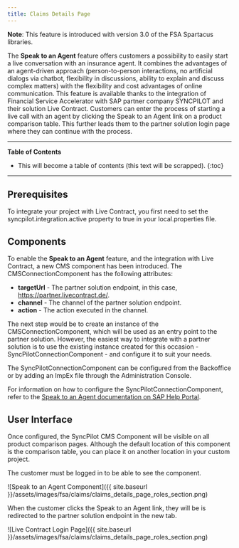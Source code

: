 ```yaml
---
title: Claims Details Page
---
```


**Note**: This feature is introduced with version 3.0 of the FSA Spartacus libraries.

The **Speak to an Agent** feature offers customers a possibility to easily start a live conversation with an insurance agent. It combines the advantages of an agent-driven approach (person-to-person interactions, no artificial dialogs via chatbot, flexibility in discussions, ability to explain and discuss complex matters) with the flexibility and cost advantages of online communication. This feature is available thanks to the integration of Financial Service Accelerator with SAP partner company SYNCPILOT and their solution Live Contract. Customers can enter the process of starting a live call with an agent by clicking the Speak to an Agent link on a product comparison table. This further leads them to the partner solution login page where they can continue with the process.
***

**Table of Contents**

- This will become a table of contents (this text will be scrapped).
{:toc}

***

## Prerequisites

To integrate your project with Live Contract, you first need to set the syncpilot.integration.active property to true in your local.properties file. 

## Components

To enable the **Speak to an Agent** feature, and the integration with Live Contract, a new CMS component has been introduced. The CMSConnectionComponent has the following attributes:

- **targetUrl** - The partner solution endpoint, in this case, https://partner.livecontract.de/.
- **channel** - The channel of the partner solution endpoint.
- **action** - The action executed in the channel.

The next step would be to create an instance of the CMSConnectionComponent, which will be used as an entry point to the partner solution. However, the easiest way to integrate with a partner solution is to use the existing instance created for this occasion - SyncPilotConnectionComponent - and configure it to suit your needs. 

The SyncPilotConnectionComponent can be configured from the Backoffice or by adding an ImpEx file through the Administration Console. 

For information on how to configure the SyncPilotConnectionComponent, refer to the [Speak to an Agent documentation on SAP Help Portal](https://help.sap.com/viewer/a7d0f0c5faa44002bf81e1a9a91c77e2/LATEST/en-US/2b40d357decb414faee9e7da240bb5c9.html).

## User Interface

Once configured, the SyncPilot CMS Component will be visible on all product comparison pages. Although the default location of this component is the comparison table, you can place it on another location in your custom project.

The customer must be logged in to be able to see the component. 

![Speak to an Agent Component]({{ site.baseurl }}/assets/images/fsa/claims/claims_details_page_roles_section.png)

When the customer clicks the Speak to an Agent link, they will be is redirected to the partner solution endpoint in the new tab. 
 
![Live Contract Login Page]({{ site.baseurl }}/assets/images/fsa/claims/claims_details_page_roles_section.png)
 